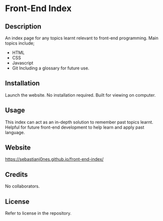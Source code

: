 # Front-End Index

## Description

An index page for any topics learnt relevant to front-end programming.
Main topics include;
- HTML
- CSS 
- Javascript
- Git
Including a glossary for future use.

## Installation

Launch the website.
No installation required. 
Built for viewing on computer.

## Usage

This index can act as an in-depth solution to remember past topics learnt.
Helpful for future front-end development to help learn and apply past language.

## Website
https://sebastianj0nes.github.io/front-end-index/

## Credits

No collaborators.

## License

Refer to license in the repository.

